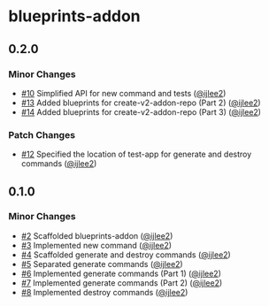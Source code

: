 # blueprints-addon

## 0.2.0

### Minor Changes

- [#10](https://github.com/ijlee2/embroider-toolbox/pull/10) Simplified API for new command and tests ([@ijlee2](https://github.com/ijlee2))
- [#13](https://github.com/ijlee2/embroider-toolbox/pull/13) Added blueprints for create-v2-addon-repo (Part 2) ([@ijlee2](https://github.com/ijlee2))
- [#14](https://github.com/ijlee2/embroider-toolbox/pull/14) Added blueprints for create-v2-addon-repo (Part 3) ([@ijlee2](https://github.com/ijlee2))

### Patch Changes

- [#12](https://github.com/ijlee2/embroider-toolbox/pull/12) Specified the location of test-app for generate and destroy commands ([@ijlee2](https://github.com/ijlee2))

## 0.1.0

### Minor Changes

- [#2](https://github.com/ijlee2/embroider-toolbox/pull/2) Scaffolded blueprints-addon ([@ijlee2](https://github.com/ijlee2))
- [#3](https://github.com/ijlee2/embroider-toolbox/pull/3) Implemented new command ([@ijlee2](https://github.com/ijlee2))
- [#4](https://github.com/ijlee2/embroider-toolbox/pull/4) Scaffolded generate and destroy commands ([@ijlee2](https://github.com/ijlee2))
- [#5](https://github.com/ijlee2/embroider-toolbox/pull/5) Separated generate commands ([@ijlee2](https://github.com/ijlee2))
- [#6](https://github.com/ijlee2/embroider-toolbox/pull/6) Implemented generate commands (Part 1) ([@ijlee2](https://github.com/ijlee2))
- [#7](https://github.com/ijlee2/embroider-toolbox/pull/7) Implemented generate commands (Part 2) ([@ijlee2](https://github.com/ijlee2))
- [#8](https://github.com/ijlee2/embroider-toolbox/pull/8) Implemented destroy commands ([@ijlee2](https://github.com/ijlee2))
